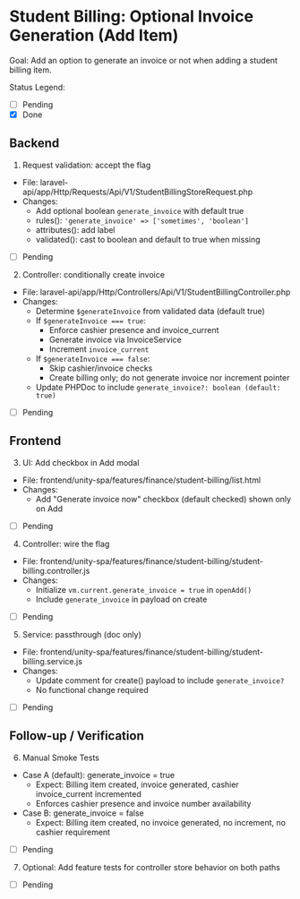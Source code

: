 # Student Billing: Optional Invoice Generation (Add Item)

Goal: Add an option to generate an invoice or not when adding a student billing item.

Status Legend:
- [ ] Pending
- [x] Done

## Backend

1) Request validation: accept the flag
- File: laravel-api/app/Http/Requests/Api/V1/StudentBillingStoreRequest.php
- Changes:
  - Add optional boolean `generate_invoice` with default true
  - rules(): `'generate_invoice' => ['sometimes', 'boolean']`
  - attributes(): add label
  - validated(): cast to boolean and default to true when missing
- [ ] Pending

2) Controller: conditionally create invoice
- File: laravel-api/app/Http/Controllers/Api/V1/StudentBillingController.php
- Changes:
  - Determine `$generateInvoice` from validated data (default true)
  - If `$generateInvoice === true`:
    - Enforce cashier presence and invoice_current
    - Generate invoice via InvoiceService
    - Increment `invoice_current`
  - If `$generateInvoice === false`:
    - Skip cashier/invoice checks
    - Create billing only; do not generate invoice nor increment pointer
  - Update PHPDoc to include `generate_invoice?: boolean (default: true)`
- [ ] Pending

## Frontend

3) UI: Add checkbox in Add modal
- File: frontend/unity-spa/features/finance/student-billing/list.html
- Changes:
  - Add "Generate invoice now" checkbox (default checked) shown only on Add
- [ ] Pending

4) Controller: wire the flag
- File: frontend/unity-spa/features/finance/student-billing/student-billing.controller.js
- Changes:
  - Initialize `vm.current.generate_invoice = true` in `openAdd()`
  - Include `generate_invoice` in payload on create
- [ ] Pending

5) Service: passthrough (doc only)
- File: frontend/unity-spa/features/finance/student-billing/student-billing.service.js
- Changes:
  - Update comment for create() payload to include `generate_invoice?`
  - No functional change required
- [ ] Pending

## Follow-up / Verification

6) Manual Smoke Tests
- Case A (default): generate_invoice = true
  - Expect: Billing item created, invoice generated, cashier invoice_current incremented
  - Enforces cashier presence and invoice number availability
- Case B: generate_invoice = false
  - Expect: Billing item created, no invoice generated, no increment, no cashier requirement
- [ ] Pending

7) Optional: Add feature tests for controller store behavior on both paths
- [ ] Pending
